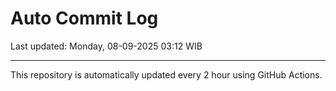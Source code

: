 # Auto Commit Log

Last updated: Monday, 08-09-2025 03:12 WIB

---

This repository is automatically updated every 2 hour using GitHub Actions.
